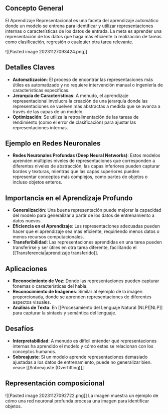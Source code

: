 ## Concepto General

El Aprendizaje Representacional es una faceta del aprendizaje automático donde un modelo se entrena para identificar y utilizar representaciones internas o características de los datos de entrada. La meta es aprender una representación de los datos que haga más eficiente la realización de tareas como clasificación, regresión o cualquier otra tarea relevante.

![[Pasted image 20231127093424.png]]
## Detalles Claves

- **Automatización**: El proceso de encontrar las representaciones más útiles es automatizado y no requiere intervención manual o ingeniería de características específicas.
- **Jerarquía de Características**: A menudo, el aprendizaje representacional involucra la creación de una jerarquía donde las representaciones se vuelven más abstractas a medida que se avanza a través de las capas de un modelo.
- **Optimización**: Se utiliza la retroalimentación de las tareas de rendimiento (como el error de clasificación) para ajustar las representaciones internas.

## Ejemplo en Redes Neuronales

- **Redes Neuronales Profundas (Deep Neural Networks)**: Estos modelos aprenden múltiples niveles de representaciones que corresponden a diferentes niveles de abstracción; las capas inferiores pueden capturar bordes y texturas, mientras que las capas superiores pueden representar conceptos más complejos, como partes de objetos o incluso objetos enteros.

## Importancia en el Aprendizaje Profundo

- **Generalización**: Una buena representación puede mejorar la capacidad del modelo para generalizar a partir de los datos de entrenamiento a datos nuevos.
- **Eficiencia en el Aprendizaje**: Las representaciones adecuadas pueden hacer que el aprendizaje sea más eficiente, requiriendo menos datos o menos recursos computacionales.
- **Transferibilidad**: Las representaciones aprendidas en una tarea pueden transferirse y ser útiles en otra tarea diferente, facilitando el [[Transferencia|aprendizaje transferido]].

## Aplicaciones

- **Reconocimiento de Voz**: Donde las representaciones pueden capturar fonemas o características del habla.
- **Reconocimiento de Imágenes**: Similar al ejemplo de la imagen proporcionada, donde se aprenden representaciones de diferentes aspectos visuales.
- **Análisis de Texto**: En [[Procesamiento del Lenguaje Natural (NLP)|NLP]] para capturar la sintaxis y semántica del lenguaje.

## Desafíos

- **Interpretabilidad**: A menudo es difícil entender qué representaciones internas ha aprendido el modelo y cómo estas se relacionan con los conceptos humanos.
- **Sobreajuste**: Si un modelo aprende representaciones demasiado ajustadas a los datos de entrenamiento, puede no generalizar bien. vease [[Sobreajuste (Overfitting)]]

## Representación composicional

![[Pasted image 20231127092722.png]]
La imagen muestra un ejemplo de cómo una red neuronal profunda procesa una imagen para identificar objetos.